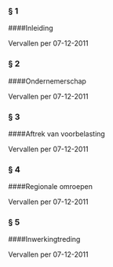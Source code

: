 <meta http-equiv='Content-Type' content='text/html; charset=utf-8' />

### §  1  

####Inleiding

Vervallen per 07-12-2011 

### §  2  

####Ondernemerschap

Vervallen per 07-12-2011 

### §  3  

####Aftrek van voorbelasting

Vervallen per 07-12-2011 

### §  4  

####Regionale omroepen

Vervallen per 07-12-2011 

### §  5  

####Inwerkingtreding

Vervallen per 07-12-2011 


